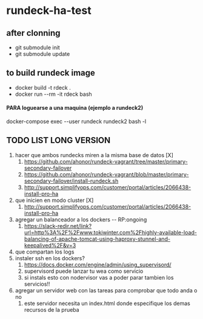 # rundeck-ha-test

## after clonning

- git submodule init
- git submodule update

## to build rundeck image

- docker build -t rdeck . 
- docker run --rm -it rdeck bash

#### PARA loguearse a una maquina (ejemplo a rundeck2)
docker-compose exec --user rundeck rundeck2 bash -l

## TODO LIST LONG VERSION

1. hacer que ambos rundecks miren a la misma base de datos [X]
    1. https://github.com/ahonor/rundeck-vagrant/tree/master/primary-secondary-failover
    2. https://github.com/ahonor/rundeck-vagrant/blob/master/primary-secondary-failover/install-rundeck.sh
    3. http://support.simplifyops.com/customer/portal/articles/2066438-install-pro-ha
2. que inicien en modo cluster [X]
    1. http://support.simplifyops.com/customer/portal/articles/2066438-install-pro-ha
3. agregar un balanceador a los dockers -- RP:ongoing
    1. https://slack-redir.net/link?url=http%3A%2F%2Fwww.tokiwinter.com%2Fhighly-available-load-balancing-of-apache-tomcat-using-haproxy-stunnel-and-keepalived%2F&v=3
3. que compartan los logs
4. instaler ssh en los dockers?
    1. https://docs.docker.com/engine/admin/using_supervisord/
    2. supervisord puede lanzar tu wea como servicio
    3. si instals esto con nodervisor vas a poder parar tambien los servicios!!
6. agregar un servidor web con las tareas para comprobar que todo anda o no
    1. este servidor necesita un index.html donde especifique los demas recursos de la prueba

